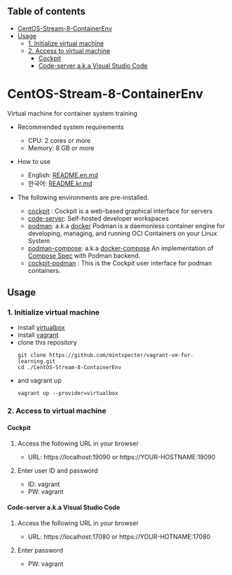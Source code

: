 ## Table of contents

* [CentOS-Stream-8-ContainerEnv](#CentOS-Stream-8-ContainerEnv)
* [Usage](#Usage)
  * [1. Initialize virtual machine](#1.-Initialize-virtual-machine)
  * [2. Access to virtual machine](#2.-Access-to-virtual-machine)
    * [Cockpit](#Cockpit)
    * [Code-server a.k.a Visual Studio Code](#Code-server-a.k.a-Visual-Studio-Code)

# CentOS-Stream-8-ContainerEnv

Virtual machine for container system training

  * Recommended system requirements
    - CPU: 2 cores or more
    - Memory: 8 GB or more

  * How to use
    - English: [README.en.md](README.en.md)
    - 한국어: [README.kr.md](README.ko.md)

  * The following environments are pre-installed.
    * [cockpit](https://cockpit-project.org/) : Cockpit is a web-based graphical interface for servers
    * [code-server](https://coder.com/): Self-hosted developer workspaces
    * [podman](https://podman.io/): a.k.a [docker](https://www.docker.com/) Podman is a daemonless container engine for developing, managing, and running OCI Containers on your Linux System
    * [podman-compose](https://github.com/containers/podman-compose): a.k.a [docker-compose](https://docs.docker.com/compose/) An implementation of [Compose Spec](https://compose-spec.io/) with Podman backend. 
    * [cockpit-podman](https://github.com/cockpit-project/cockpit-podman) : This is the Cockpit user interface for podman containers.

## Usage

### 1. Initialize virtual machine
   * install [virtualbox](https://www.virtualbox.org/)
   * install [vagrant](https://www.vagrantup.com/)
   * clone this repository 
     ```
     git clone https://github.com/mintspecter/vagrant-vm-for-learning.git
     cd ./CentOS-Stream-8-ContainerEnv
     ```
   * and vagrant up
     ```
     vagrant up --provider=virtualbox
     ```
### 2. Access to virtual machine

#### Cockpit

1. Access the following URL in your browser
   - URL: https://localhost:19090 or https://YOUR-HOSTNAME:19090
	  
2. Enter user ID and password
   - ID: vagrant
   - PW: vagrant

#### Code-server a.k.a Visual Studio Code

1. Access the following URL in your browser
   - URL: https://localhost:17080 or https://YOUR-HOTNAME:17080

2. Enter password
   - PW: vagrant
